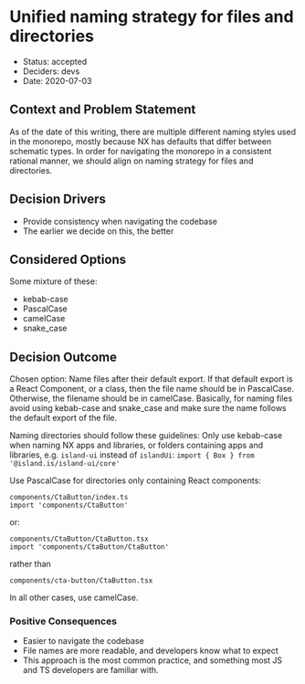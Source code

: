 # Unified naming strategy for files and directories

* Status: accepted
* Deciders: devs
* Date: 2020-07-03

## Context and Problem Statement
 
As of the date of this writing, there are multiple different naming styles used in the monorepo, mostly because NX has
defaults that differ between schematic types. 
In order for navigating the monorepo in a consistent rational manner, we should align on naming strategy for files 
and directories.  

## Decision Drivers

* Provide consistency when navigating the codebase
* The earlier we decide on this, the better 

## Considered Options
Some mixture of these:
* kebab-case
* PascalCase
* camelCase
* snake_case

## Decision Outcome

Chosen option: Name files after their default export. If that default export is a React Component, or a class, then the
file name should be in PascalCase. Otherwise, the filename should be in camelCase. Basically, for naming files avoid
using kebab-case and snake_case and make sure the name follows the default export of the file.

Naming directories should follow these guidelines:
Only use kebab-case when naming NX apps and libraries, or folders containing apps and libraries, e.g. `island-ui` instead of `islandUi`:
`import { Box } from '@island.is/island-ui/core'`

Use PascalCase for directories only containing React components:
````
components/CtaButton/index.ts
import 'components/CtaButton'
````
or:
````
components/CtaButton/CtaButton.tsx
import 'components/CtaButton/CtaButton'
````
rather than
````
components/cta-button/CtaButton.tsx
````

In all other cases, use camelCase.

### Positive Consequences

* Easier to navigate the codebase
* File names are more readable, and developers know what to expect
* This approach is the most common practice, and something most JS and TS developers are familiar with.

